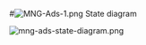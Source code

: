 #![MNG-Ads-1.png](https://bitbucket.org/repo/aen579/images/3739691856-MNG-Ads-1.png) State diagram


![mng-ads-state-diagram.png](https://bitbucket.org/repo/aen579/images/949359413-mng-ads-state-diagram.png)